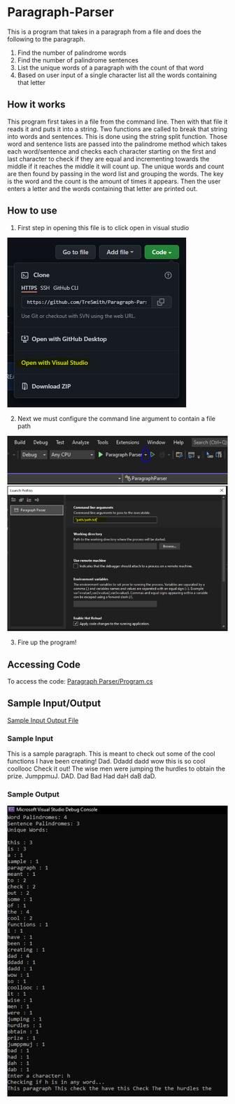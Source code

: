 # Paragraph-Parser

This is a program that takes in a paragraph from a file and does the following to the paragraph.

1. Find the number of palindrome words
2. Find the number of palindrome sentences
3. List the unique words of a paragraph with the count of that word
4. Based on user input of a single character list all the words containing that letter

## How it works

This program first takes in a file from the command line. Then with that file it reads it and puts it into a string. 
Two functions are called to break that string into words and sentences. This is done using the string split function.
Those word and sentence lists are passed into the palindrome method which takes each word/sentence and checks each character starting on the first and last character to check if they are equal and incrementing towards the middle if it reaches the middle it will count up.
The unique words and count are then found by passing in the word list and grouping the words. The key is the word and the count is the amount of times it appears.
Then the user enters a letter and the words containing that letter are printed out.

## How to use

1. First step in opening this file is to click open in visual studio
<img src="./Paragraph Parser/img/openWithVS.PNG" alt="openInVS">

2. Next we must configure the command line argument to contain a file path
<img src="./Paragraph Parser/img/commandLineArgs1.PNG" alt="commandLineArgs1">
<img src="./Paragraph Parser/img/commandLineArgs2.PNG" alt="commandLineArgs2">

3. Fire up the program!

## Accessing Code

To access the code: <a href="./Paragraph Parser/Program.cs">Paragraph Parser/Program.cs</a>

## Sample Input/Output

<a href="./Paragraph Parser/Sample Input Output/Sample Input Output.txt">Sample Input Output File</a>

### Sample Input 

This is a sample paragraph. This is meant to check out some of the cool functions I have been creating!
Dad. Ddadd dadd wow this is so cool coollooc 
Check it out!
The wise men were jumping the hurdles to obtain the prize.
JumppmuJ.
DAD.
Dad Bad Had daH daB daD.

### Sample Output

<img src="./Paragraph Parser/img/sampleOutput.PNG" alt="sampleOutput">
